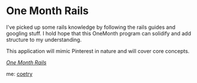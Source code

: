 # One Month Rails

I've picked up some rails knowledge by following the rails guides and googling stuff.
I hold hope that this OneMonth program can solidify and add structure to my understanding.

This application will mimic Pinterest in nature and will cover core concepts.

[*One Month Rails*](http://onemonthrails.com)

me: [coetry](http://coetry.me)

